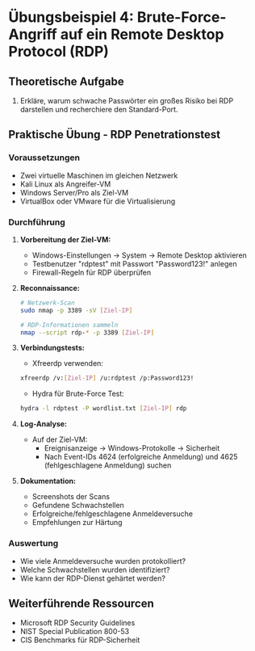 # Übungsbeispiel 4: Brute-Force-Angriff auf ein Remote Desktop Protocol (RDP)

## Theoretische Aufgabe
1. Erkläre, warum schwache Passwörter ein großes Risiko bei RDP darstellen und recherchiere den Standard-Port.

## Praktische Übung - RDP Penetrationstest

### Voraussetzungen
- Zwei virtuelle Maschinen im gleichen Netzwerk
- Kali Linux als Angreifer-VM
- Windows Server/Pro als Ziel-VM
- VirtualBox oder VMware für die Virtualisierung

### Durchführung

1. **Vorbereitung der Ziel-VM:**
   - Windows-Einstellungen → System → Remote Desktop aktivieren
   - Testbenutzer "rdptest" mit Passwort "Password123!" anlegen
   - Firewall-Regeln für RDP überprüfen

2. **Reconnaissance:**
   ```bash
   # Netzwerk-Scan
   sudo nmap -p 3389 -sV [Ziel-IP]
   
   # RDP-Informationen sammeln
   nmap --script rdp-* -p 3389 [Ziel-IP]
   ```

3. **Verbindungstests:**
   - Xfreerdp verwenden:
   ```bash
   xfreerdp /v:[Ziel-IP] /u:rdptest /p:Password123!
   ```
   
   - Hydra für Brute-Force Test:
   ```bash
   hydra -l rdptest -P wordlist.txt [Ziel-IP] rdp
   ```

4. **Log-Analyse:**
   - Auf der Ziel-VM:
     - Ereignisanzeige → Windows-Protokolle → Sicherheit
     - Nach Event-IDs 4624 (erfolgreiche Anmeldung) und 4625 (fehlgeschlagene Anmeldung) suchen

5. **Dokumentation:**
   - Screenshots der Scans
   - Gefundene Schwachstellen
   - Erfolgreiche/fehlgeschlagene Anmeldeversuche
   - Empfehlungen zur Härtung

### Auswertung
- Wie viele Anmeldeversuche wurden protokolliert?
- Welche Schwachstellen wurden identifiziert?
- Wie kann der RDP-Dienst gehärtet werden?

## Weiterführende Ressourcen
- Microsoft RDP Security Guidelines
- NIST Special Publication 800-53
- CIS Benchmarks für RDP-Sicherheit

